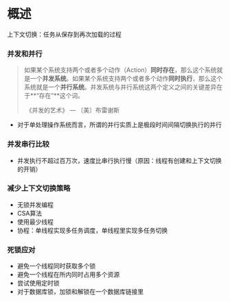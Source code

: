# 概述

上下文切换：任务从保存到再次加载的过程

### 并发和并行

> ​        如果某个系统支持两个或者多个动作（Action）**同时存在**，那么这个系统就是一个**并发系统**。如果某个系统支持两个或者多个动作**同时执行**，那么这个系统就是一个**并行系统**。并发系统与并行系统这两个定义之间的关键差异在于**“存在”**这个词。
>
> ​                                                                                                                                                  《并发的艺术》 — 〔美〕布雷谢斯

- 对于单处理操作系统而言，所谓的并行实质上是极段时间间隔切换执行的并行

### 并发串行比较

- 并发执行不超过百万次，速度比串行执行慢（原因：线程有创建和上下文切换的开销）

### 减少上下文切换策略

- 无锁并发编程
- CSA算法
- 使用最少线程
- 协程：单线程实现多任务调度，单线程里实现多任务切换

### 死锁应对

- 避免一个线程同时获取多个锁
- 避免一个线程在所内同时占用多个资源
- 尝试使用定时锁
- 对于数据库锁，加锁和解锁在一个数据库链接里

